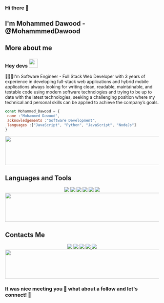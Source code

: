 ### Hi there 👋

## I'm Mohammed Dawood - @MohammmedDawood

## More about me

### Hey devs <img src="https://github.com/TheDudeThatCode/TheDudeThatCode/raw/master/Assets/Hi.gif" width="29px" style="max-width: 100%;">

👨🏼‍💻I'm Software Engineer - Full Stack Web Developer with 3 years of experience in developing full-stack web applications and hybrid
mobile applications always looking for writing clean, readable, maintainable, and testable code using
modern software technologies and trying to be up to date with the latest technologies, seeking a
challenging position where my technical and personal skills can be applied to achieve the company’s
goals.

```JavaScript
const Mohammed_Dawood = {
 name :"Mohammed Dawood",
 acknowledgements :"Software Development",
 languages :["JavaScript", "Python", "JavaScript", "NodeJs"]
}
```

 <img src="https://github.com/Govindv7555/Govindv7555/blob/main/49e76e0596857673c5c80c85b84394c1.gif" width=1000px height=95px>

## Languages and Tools

<div align="center">
<img src="https://img.shields.io/badge/JavaScript-FFD43B?style=for-the-badge&logo=JavaScript&logoColor=yellow">
<img src="https://img.shields.io/badge/Python-FFD43B?style=for-the-badge&logo=python&logoColor=darkgreen">
<img src="https://img.shields.io/badge/Go-00ADD8?style=for-the-badge&logo=go&logoColor=white">
<img src="https://img.shields.io/badge/Git-F05032?style=for-the-badge&logo=git&logoColor=white">

<img src="https://img.shields.io/badge/firebase-ffca28?style=for-the-badge&logo=firebase&logoColor=black">
<img src="https://img.shields.io/badge/Visual_Studio_Code-0078D4?style=for-the-badge&logo=visual%20studio%20code&logoColor=white">
</div>

<img src="https://github.com/Govindv7555/Govindv7555/blob/main/49e76e0596857673c5c80c85b84394c1.gif" width=1000px height=95px>

## Contacts Me

<div align="center">
<a href="https://twitter.com/mahmedtony73"><img  src="https://img.shields.io/badge/Twitter-1DA1F2?style=for-the-badge&logo=twitter&logoColor=white"></a>
<a href="mailto: mohammed.ahmed.hussein.dawood@gmail.com"><img  src="https://img.shields.io/badge/Gmail-D14836?style=for-the-badge&logo=gmail&logoColor=white"></a>
<a href="https://www.linkedin.com/in/mohammeddawood95/"><img  src="https://img.shields.io/badge/LinkedIn-0077B5?style=for-the-badge&logo=linkedin&logoColor=white"></a>
<a href="https://www.facebook.com/mohammed.ahmed.dawood"><img  src="https://img.shields.io/badge/Facebook-1877F2?style=for-the-badge&logo=facebook&logoColor=white">
</a>
<a href="https://mohammmeddawood.github.io/my-dev-portfolio/"><img  src="https://img.shields.io/badge/website-000000?style=for-the-badge&logo=About.me&logoColor=white"></a>
 </div>
 
 <img src="https://github.com/Govindv7555/Govindv7555/blob/main/49e76e0596857673c5c80c85b84394c1.gif" width=1000px height=95px>

<!-- ## GitHub Stats -->

 <!-- <img src="https://github.com/Govindv7555/Govindv7555/blob/main/49e76e0596857673c5c80c85b84394c1.gif" width=1000px height=95px> -->

### It was nice meeting you :revolving_hearts: what about a follow and let's connect! :raised_hands:

